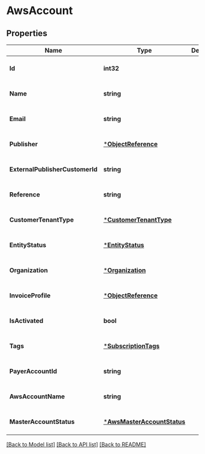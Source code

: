 # AwsAccount

## Properties
Name | Type | Description | Notes
------------ | ------------- | ------------- | -------------
**Id** | **int32** |  | [optional] [default to null]
**Name** | **string** |  | [optional] [default to null]
**Email** | **string** |  | [optional] [default to null]
**Publisher** | [***ObjectReference**](ObjectReference.md) |  | [optional] [default to null]
**ExternalPublisherCustomerId** | **string** |  | [optional] [default to null]
**Reference** | **string** |  | [optional] [default to null]
**CustomerTenantType** | [***CustomerTenantType**](CustomerTenantType.md) |  | [optional] [default to null]
**EntityStatus** | [***EntityStatus**](EntityStatus.md) |  | [optional] [default to null]
**Organization** | [***Organization**](Organization.md) |  | [optional] [default to null]
**InvoiceProfile** | [***ObjectReference**](ObjectReference.md) |  | [optional] [default to null]
**IsActivated** | **bool** |  | [optional] [default to null]
**Tags** | [***SubscriptionTags**](SubscriptionTags.md) |  | [optional] [default to null]
**PayerAccountId** | **string** |  | [optional] [default to null]
**AwsAccountName** | **string** |  | [optional] [default to null]
**MasterAccountStatus** | [***AwsMasterAccountStatus**](AwsMasterAccountStatus.md) |  | [optional] [default to null]

[[Back to Model list]](../README.md#documentation-for-models) [[Back to API list]](../README.md#documentation-for-api-endpoints) [[Back to README]](../README.md)

